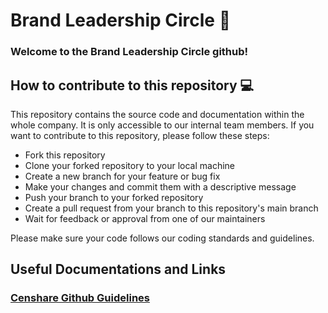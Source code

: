 # Brand Leadership Circle 🚀

### Welcome to the Brand Leadership Circle github!

## How to contribute to this repository 💻

This repository contains the source code and documentation within the whole company. It is only accessible to our internal team members. If you want to contribute to this repository, please follow these steps:

- Fork this repository
- Clone your forked repository to your local machine
- Create a new branch for your feature or bug fix
- Make your changes and commit them with a descriptive message
- Push your branch to your forked repository
- Create a pull request from your branch to this repository's main branch
- Wait for feedback or approval from one of our maintainers

Please make sure your code follows our coding standards and guidelines.


## Useful Documentations and Links 

### <a href="url" target="https://brandleadership.atlassian.net/wiki/spaces/GBIN/pages/712146986/Dev+ops+-+GIT"> Censhare Github Guidelines </a>
